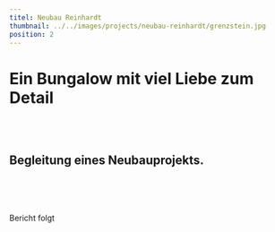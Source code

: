 ```yaml
---
titel: Neubau Reinhardt
thumbnail: ../../images/projects/neubau-reinhardt/grenzstein.jpg
position: 2
---
```


<h1>Ein Bungalow mit viel Liebe zum Detail</h1>
<br>
<br>
<h2>Begleitung eines Neubauprojekts.</h2>
<br>
<br>
<br>
<p>Bericht folgt</p>

